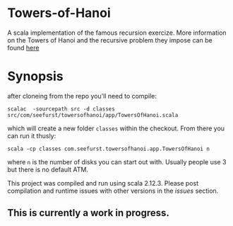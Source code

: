 # Towers-of-Hanoi
A scala implementation of the famous recursion exercize. More information on the Towers of Hanoi and the recursive problem they impose can be found [here](https://en.wikipedia.org/wiki/Tower_of_Hanoi)

# Synopsis
after cloneing from the repo you'll need to compile:

```scalac  -sourcepath src -d classes src/com/seefurst/towersofhanoi/app/TowersOfHanoi.scala```

which will create a new folder `classes` within the checkout. From there you can run it thusly:

```scala -cp classes com.seefurst.towersofhanoi.app.TowersOfHanoi n``` 

where `n` is the number of disks you can start out with. Usually people use 3 but there is no default ATM.

This project was compiled and run using scala 2.12.3. Please post compilation and runtime issues with other versions in the *issues* section.

## This is currently a work in progress.
